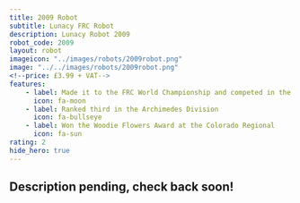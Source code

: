 ```yaml
---
title: 2009 Robot
subtitle: Lunacy FRC Robot
description: Lunacy Robot 2009
robot_code: 2009
layout: robot
imageicon: "../images/robots/2009robot.png"
image: "../../images/robots/2009robot.png"
<!--price: £3.99 + VAT-->
features:
    - label: Made it to the FRC World Championship and competed in the Archimedes Division
      icon: fa-moon
    - label: Ranked third in the Archimedes Division
      icon: fa-bullseye
    - label: Won the Woodie Flowers Award at the Colorado Regional
      icon: fa-sun
rating: 2
hide_hero: true
---
```


<h2>Description pending, check back soon!</h2>
